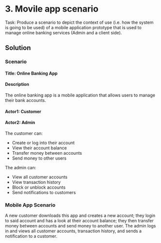 # 3. Movile app scenario

Task: Produce a scenario to depict the context of use (i.e. how the system is going to be used) of a
mobile application prototype that is used to manage online banking services (Admin and a
client side).

## Solution

### Scenario

#### Title: Online Banking App

#### Description

The online banking app is a mobile application that allows users to manage their bank accounts.

#### Actor1: Customer

#### Actor2: Admin

The customer can:
- Create or log into their account
- View their account balance
- Transfer money between accounts
- Send money to other users

The admin can:
- View all customer accounts
- View transaction history
- Block or unblock accounts
- Send notifications to customers

### Mobile App Scenario

A new customer downloads this app and creates a new account; they login to said account and has a look at their account balance; they then transfer money between accounts and send money to another user. The admin logs in and views all customer accounts, transaction history, and sends a notification to a customer.